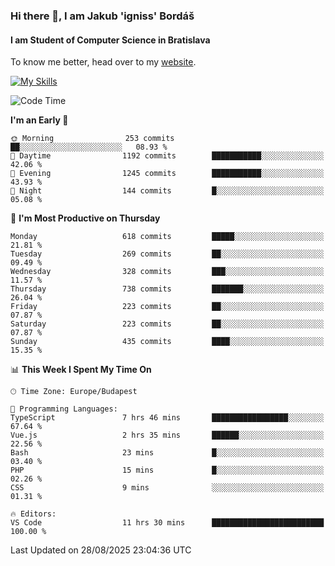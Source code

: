 ### Hi there 👋, I am Jakub 'igniss' Bordáš

#### I am Student of Computer Science in Bratislava
To know me better, head over to my [website](https://bordas.sk).

[![My Skills](https://skillicons.dev/icons?i=js,typescript,html,css,figma,svelte,vue,next,postgresql,nest,express,nodejs)](https://bordas.sk)


<!--START_SECTION:waka-->
![Code Time](http://img.shields.io/badge/Code%20Time-2%2C073%20hrs%2010%20mins-blue)

**I'm an Early 🐤** 

```text
🌞 Morning                253 commits         ██░░░░░░░░░░░░░░░░░░░░░░░   08.93 % 
🌆 Daytime                1192 commits        ███████████░░░░░░░░░░░░░░   42.06 % 
🌃 Evening                1245 commits        ███████████░░░░░░░░░░░░░░   43.93 % 
🌙 Night                  144 commits         █░░░░░░░░░░░░░░░░░░░░░░░░   05.08 % 
```
📅 **I'm Most Productive on Thursday** 

```text
Monday                   618 commits         █████░░░░░░░░░░░░░░░░░░░░   21.81 % 
Tuesday                  269 commits         ██░░░░░░░░░░░░░░░░░░░░░░░   09.49 % 
Wednesday                328 commits         ███░░░░░░░░░░░░░░░░░░░░░░   11.57 % 
Thursday                 738 commits         ███████░░░░░░░░░░░░░░░░░░   26.04 % 
Friday                   223 commits         ██░░░░░░░░░░░░░░░░░░░░░░░   07.87 % 
Saturday                 223 commits         ██░░░░░░░░░░░░░░░░░░░░░░░   07.87 % 
Sunday                   435 commits         ████░░░░░░░░░░░░░░░░░░░░░   15.35 % 
```


📊 **This Week I Spent My Time On** 

```text
🕑︎ Time Zone: Europe/Budapest

💬 Programming Languages: 
TypeScript               7 hrs 46 mins       █████████████████░░░░░░░░   67.64 % 
Vue.js                   2 hrs 35 mins       ██████░░░░░░░░░░░░░░░░░░░   22.56 % 
Bash                     23 mins             █░░░░░░░░░░░░░░░░░░░░░░░░   03.40 % 
PHP                      15 mins             █░░░░░░░░░░░░░░░░░░░░░░░░   02.26 % 
CSS                      9 mins              ░░░░░░░░░░░░░░░░░░░░░░░░░   01.31 % 

🔥 Editors: 
VS Code                  11 hrs 30 mins      █████████████████████████   100.00 % 
```


 Last Updated on 28/08/2025 23:04:36 UTC
<!--END_SECTION:waka-->
